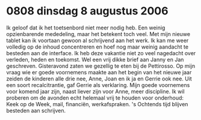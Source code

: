 # 0808 dinsdag 8 augustus 2006
Ik geloof dat ik het toetsenbord niet meer nodig heb. Een weinig opzienbarende mededeling, maar het betekent toch veel. Met mijn nieuwe tablet kan ik voortaan gewoon al schrijvend aan het werk. Ik kan me weer volledig op de inhoud concentreren en hoef nog maar weinig aandacht te besteden aan de interface.  lk heb deze vakantie niet zo veel nagedacht over verleden, heden en toekomst. Wel een vrij dikke brief aan Janny en Jan geschreven. Gisteravond zaten we gezellig te eten bij de Pettirosso. Op mijn vraag wie er goede voornemens maakte aan het begin van het nieuwe jaar zeiden de kinderen alle drie nee, Anne, Joan en ik ja en Gerrie ook nee. Uit een soort recalcitrantie, gaf Gerrie als verklaring. Mijn goede voornemens voor komend jaar zijn, naast liever zijn voor Anne, meer discipline. Ik wil proberen om de avonden echt helemaal vrij te houden voor onderhoud: Keek op de Week,  mail, financiën, werkafspraken. 's Ochtends tijd blijven besteden aan schrijven.